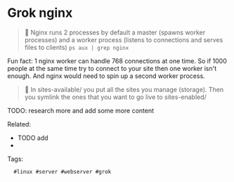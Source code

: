 # Grok nginx

> 🧐 Nginx runs 2 processes by default a master (spawns worker processes) and a
> worker process (listens to connections and serves files to clients) `ps aux |
> grep nginx`

Fun fact: 1 nginx worker can handle 768 connections at one time. So if 1000
people at the same time try to connect to your site then one worker isn't
enough. And nginx would need to spin up a second worker process.

> 🧐 In sites-available/ you put all the sites you manage (storage). Then you symlink the ones that you want to go live to sites-enabled/

TODO: research more and add some more content

Related:

* TODO add
*

Tags:

      #linux #server #webserver #grok
